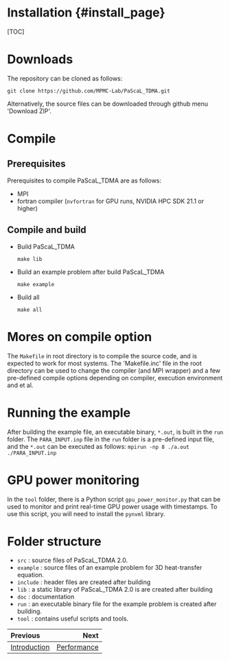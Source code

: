 Installation                        {#install_page}
============

[TOC]
# Downloads
The repository can be cloned as follows:

```
git clone https://github.com/MPMC-Lab/PaScaL_TDMA.git
```
Alternatively, the source files can be downloaded through github menu 'Download ZIP'.




# Compile
## Prerequisites
Prerequisites to compile PaScaL_TDMA are as follows:
* MPI
* fortran compiler (`nvfortran` for GPU runs, NVIDIA HPC SDK 21.1 or higher)

## Compile and build
* Build PaScaL_TDMA
    ```
	make lib
	```
* Build an example problem after build PaScaL_TDMA

    ```
	make example
	```
* Build all

    ```
	make all
	```
# Mores on compile option
The `Makefile` in root directory is to compile the source code, and is expected to work for most systems. The 'Makefile.inc' file in the root directory can be used to change the compiler (and MPI wrapper) and a few pre-defined compile options depending on compiler, execution environment and et al.

# Running the example
After building the example file, an executable binary, `*.out`, is built in the `run` folder. The `PARA_INPUT.inp` file in the `run` folder is a pre-defined input file, and the `*.out` can be executed as follows:
    ```
	mpirun -np 8 ./a.out ./PARA_INPUT.inp
    ```
# GPU power monitoring
In the `tool` folder, there is a Python script `gpu_power_monitor.py` that can be used to monitor and print real-time GPU power usage with timestamps. To use this script, you will need to install the `pynvml` library.

# Folder structure
* `src` : source files of PaScaL_TDMA 2.0.
* `example` : source files of an example problem for 3D heat-transfer equation.
* `include` : header files are created after building
* `lib` : a static library of PaScaL_TDMA 2.0 is are created after building
* `doc` : documentation
* `run` : an executable binary file for the example problem is created after building.
* `tool` : contains useful scripts and tools.

<div class="section_buttons">

| Previous          |                              Next |
|:------------------|----------------------------------:|
| [Introduction](index.html) | [Performance](perf_page.html) |
</div>